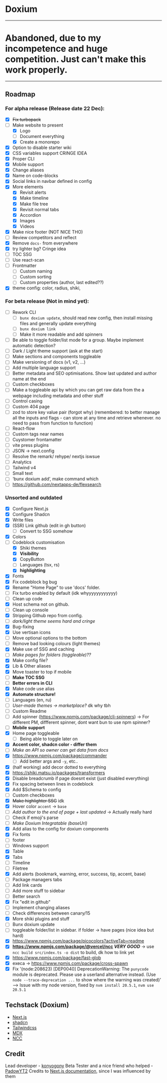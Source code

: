 # Doxium
----
# Abandoned, due to my incompetence and huge competition. Just can't make this work properly.
----










## Roadmap

### For alpha release (Release date 22 Dec):

-   [x] ~~Fix turbopack~~
-   [ ] Make website to present
    -   [x] Logo
    -   [ ] Document everything
    -   [x] Create a monorepo
-   [x] Option to disable starter wiki
-   [x] CSS variables support CRINGE IDEA
-   [x] Proper CLI
-   [x] Mobile support
-   [x] Change aliases
-   [x] Name on code-blocks
-   [x] Social links in navbar defined in config
-   [x] More elements
    -   [x] Revisit alerts
    -   [x] Make timeline
    -   [x] Make file tree
    -   [x] Revisit normal tabs
    -   [x] Accordion
    -   [x] Images
    -   [x] Videos
-   [x] Make nice footer (NOT NICE THO)
-   [ ] Review competitors and reflect
-   [x] Remove `docs-` from everywhere
-   [x] try lighter bg? Cringe idea
-   [ ] TOC SSG
-   [ ] Use react-scan
-   [ ] Frontmatter
    -   [ ] Custom naming
    -   [ ] Custom sorting
    -   [ ] Custom properties (author, last edited??)
-   [x] theme config: color, radius, shiki,

### For beta release (Not in mind yet):

-   [ ] Rework CLI
    -   [ ] `bunx doxium update`, should read new config, then install missing files and generally update everything
    -   [ ] `bunx doxium link`
    -   [ ] Make it more readable and add spinners
-   [ ] Be able to toggle folder/list mode for a group. Maybe implement automatic detection?
-   [ ] Dark / Light theme support (ask at the start)
-   [ ] Make sections and components toggleable
-   [ ] Make versioning of docs (v1, v2, ...)
-   [ ] Add multiple language support
-   [ ] Better metadata and SEO optimisations. Show last updated and author name at the end
-   [ ] Custom checkboxes
-   [ ] Make a toggleable api by which you can get raw data from the a webpage including metadata and other stuff
-   [ ] Control casing
-   [ ] Custom 404 page
-   [ ] zod to store key value pair (forgot why) (remembered: to better manage all the inputs and flags - can store at any time and retrieve whenever. no need to pass from function to function)
-   [ ] React-flow
-   [ ] Custom tags near names
-   [ ] Cuystomer frontamatter
-   [ ] vite press plugins
-   [ ] JSON → next.config
-   [ ] Resolve the remark/ rehype/ nextjs iswsue
-   [ ] Analytics
-   [ ] Tailwind v4
-   [ ] Small text
-   [ ] ‘bunx doxium add’, make command which
-   [ ] https://github.com/nextapps-de/flexsearch

### Unsorted and outdated

-   [x] Configure Next.js
-   [x] Configure Shadcn
-   [x] Write files
-   [x] (SSR) Link github (edit in gh button)
    -   [ ] Convert to SSG somehow
-   [x] Colors
-   [ ] Codeblock customisation
    -   [x] Shiki themes
    -   [x] **Visibility**
    -   [x] CopyButton
    -   [ ] Languages (tsx, rs)
    -   [x] **highlighting**
-   [x] Fonts
-   [x] Fix codeblock bg bug
-   [x] Rename "Home Page" to use 'docs' folder.
-   [ ] Fix turbo enabled by default (idk whyyyyyyyyyyyy)
-   [ ] Clean up code
-   [x] Host schema not on github.
-   [ ] Clean up console
-   [x] Stripping Github repo from config.
-   [ ] _dark/light theme seems hard and cringe_
-   [x] Bug-fixing
-   [x] Use vertisan icons
-   [ ] Move optional options to the bottom
-   [ ] Remove bad looking colours (light themes)
-   [x] Make use of SSG and caching
-   [ ] _Make pages for folders (toggleable)??_
-   [x] Make config file?
-   [x] Lib & Other aliases
-   [x] Move toaster to top if mobile
-   [ ] **Make TOC SSG**
-   [ ] **Better errors in CLI**
-   [x] Make code use alias
-   [x] **Automate structure!**
-   [ ] Languages (en, ru)
-   [ ] _User-made themes -> marketplace?_ dk why tbh
-   [ ] Custom Readme
-   [ ] Add spinner (https://www.npmjs.com/package/cli-spinners) -> For different PM, diffferent spinner, dont want bun to use npm spinner?
-   [ ] **Mobile support**
-   [x] Home page toggleable
    -   [ ] Being able to toggle later on
-   [x] **Accent color, shadcn color - differ them**
-   [ ] _Make an API so owner can get data from docs_
-   [x] https://www.npmjs.com/package/commander
    -   [ ] Add better args and `-y`, etc..
-   [x] (half working) add decor dotted to everything
-   [x] https://shiki.matsu.io/packages/transformers
-   [x] Disable breadcrumb if page doesnt exist (just disabled everything)
-   [x] Fix spacing between lines in codeblock
-   [x] Add $Schema to config
-   [ ] Custom checkboxes
-   [x] ~~Make highlighter SSG~~ idk
-   [x] Hover color `accent` -> `base`
-   [ ] _Add author to the end of page + last updated_ -> Actually really hard
-   [ ] Check if emoji's parse
-   [ ] _Make Doxium Integratable (baseUrl)_
-   [x] Add alias to the config for doxium components
-   [x] Fix fonts
-   [ ] footer
-   [ ] Windows support
-   [x] Table
-   [x] Tabs
-   [ ] Timeline
-   [ ] Filetree
-   [x] Add alerts (bookmark, warning, error, success, tip, accent, base)
-   [ ] Package managers tabs
-   [ ] Add link cards
-   [ ] Add more stuff to sidebar
-   [ ] Better search
-   [x] Fix "edit in github"
-   [ ] Implement changing aliases
-   [ ] Check differences between canary/15
-   [x] More shiki plugins and stuff
-   [ ] Bunx doxium update
-   [ ] toggleable folder/list in sidebar. if folder -> have pages (nice idea but hard)
-   [x] https://www.npmjs.com/package/picocolors?activeTab=readme
-   [x] **https://www.npmjs.com/package/@vercel/ncc _VERY GOOD_** -> use `ncc build src/index.ts -o dist` to build, dk how to link yet
-   [x] https://www.npmjs.com/package/fast-glob
-   [x] execa -> https://www.npmjs.com/package/cross-spawn
-   [x] Fix '(node:208623) [DEP0040] DeprecationWarning: The `punycode` module is deprecated. Please use a userland alternative instead. (Use `node --trace-deprecation ...` to show where the warning was created)' --> Issue with my node version, fixed by `nvm install 20.5.1`, `nvm use 20.5.1`

## Techstack (Doxium)

-   [Next.js](https://nextjs.org/)
-   [shadcn](https://ui.shadcn.com/)
-   [Tailwindcss](https://tailwindcss.com/)
-   [MDX](https://mdxjs.com/)
-   [NCC](https://www.npmjs.com/package/@vercel/ncc)

## Credit

Lead developer - [konyogony](https://github.com/konyogony)
Beta Tester and a nice friend who helped - [PadowYT2](https://github.com/padowyt2)
Credits to [Next.js documentation](https://nextjs.org/docs), since I was influenced by them
